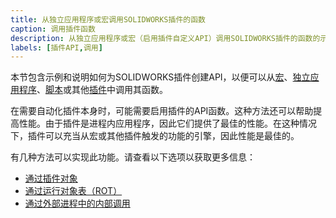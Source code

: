 ```yaml
---
title: 从独立应用程序或宏调用SOLIDWORKS插件的函数
caption: 调用插件函数
description: 从独立应用程序或宏（启用插件自定义API）调用SOLIDWORKS插件的函数的示例和说明
labels: [插件API,调用]
---
```

本节包含示例和说明如何为SOLIDWORKS插件创建API，以便可以从[宏](/docs/codestack/solidworks-api/getting-started/macros/)、[独立应用程序](/docs/codestack/solidworks-api/getting-started/stand-alone/)、[脚本](/docs/codestack/solidworks-api/getting-started/scripts/)或其他[插件](/docs/codestack/solidworks-api/getting-started/add-ins/)中调用其函数。

在需要自动化插件本身时，可能需要启用插件的API函数。这种方法还可以帮助提高性能。由于插件是进程内应用程序，因此它们提供了最佳的性能。在这种情况下，插件可以充当从宏或其他插件触发的功能的引擎，因此性能是最佳的。

有几种方法可以实现此功能。请查看以下选项以获取更多信息：

* [通过插件对象](#通过插件对象)
* [通过运行对象表（ROT）](#通过ROT)
* [通过外部进程中的内部调用](#内部调用)